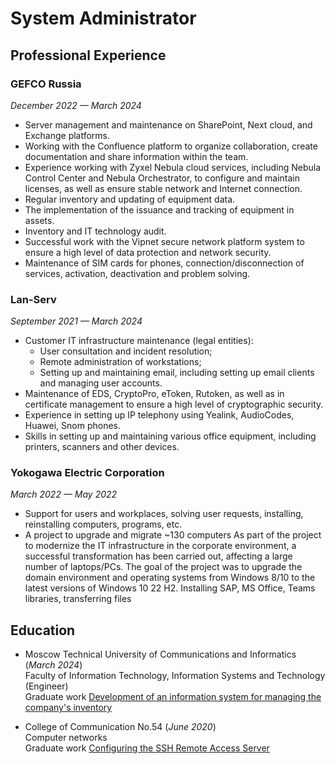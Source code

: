 # System Administrator

## Professional Experience

### **GEFCO Russia**
_December 2022 — March 2024_

- Server management and maintenance on SharePoint, Next cloud, and Exchange platforms.
- Working with the Confluence platform to organize collaboration, create documentation and share information within the team.
- Experience working with Zyxel Nebula cloud services, including Nebula Control Center and Nebula Orchestrator, to configure and maintain licenses, as well as ensure stable network and Internet connection.
- Regular inventory and updating of equipment data.
- The implementation of the issuance and tracking of equipment in assets.
- Inventory and IT technology audit.
- Successful work with the Vipnet secure network platform system to ensure a high level of data protection and network security.
- Maintenance of SIM cards for phones, connection/disconnection of services, activation, deactivation and problem solving.

### **Lan-Serv**
_September 2021 — March 2024_

- Customer IT infrastructure maintenance (legal entities):
  - User consultation and incident resolution;
  - Remote administration of workstations;
  - Setting up and maintaining email, including setting up email clients and managing user accounts.
- Maintenance of EDS, CryptoPro, eToken, Rutoken, as well as in certificate management to ensure a high level of cryptographic security.
- Experience in setting up IP telephony using Yealink, AudioCodes, Huawei, Snom phones.
- Skills in setting up and maintaining various office equipment, including printers, scanners and other devices.

### **Yokogawa Electric Corporation**
_March 2022 — May 2022_

- Support for users and workplaces, solving user requests, installing, reinstalling computers, programs, etc.
- A project to upgrade and migrate ~130 computers As part of the project to modernize the IT infrastructure in the corporate environment, a successful transformation has been carried out, affecting a large number of laptops/PCs. The goal of the project was to upgrade the domain environment and operating systems from Windows 8/10 to the latest versions of Windows 10 22 H2. Installing SAP, MS Office, Teams libraries, transferring files

## **Education**

* Moscow Technical University of Communications and Informatics (_March 2024_)</br>
Faculty of Information Technology, Information Systems and Technology (Engineer) </br>
Graduate work [Development of an information system for managing the company's inventory](https://drive.google.com/file/d/1LiMY1dSLIjfOZFOnVuXlgwUMhKnQ6jiJ/view?usp=sharing)

* College of Communication No.54 (_June 2020_) </br>
Computer networks </br>
Graduate work [Configuring the SSH Remote Access Server](https://drive.google.com/file/d/1ei6NY7jlID0EUPUrzBkZ37WFbVZLd72P/view?usp=sharing)
